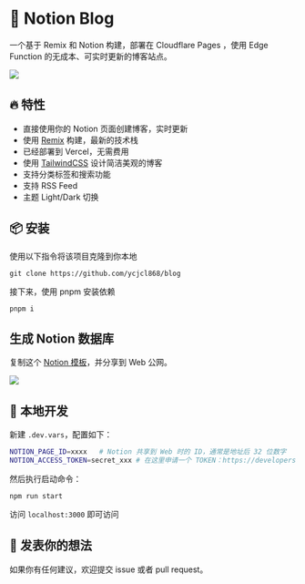 # 📝 Notion Blog

一个基于 Remix 和 Notion 构建，部署在 Cloudflare Pages ，使用 Edge Function 的无成本、可实时更新的博客站点。

![](https://user-images.githubusercontent.com/13595509/221388253-a719a869-c4b9-4387-a513-101caa35df27.png)

## 🔥 特性

- 直接使用你的 Notion 页面创建博客，实时更新
- 使用 [Remix](https://remix.run/) 构建，最新的技术栈
- 已经部署到 Vercel，无需费用
- 使用 [TailwindCSS](https://tailwindcss.com/) 设计简洁美观的博客
- 支持分类标签和搜索功能
- 支持 RSS Feed
- 主题 Light/Dark 切换

## 📦 安装

使用以下指令将该项目克隆到你本地

```
git clone https://github.com/ycjcl868/blog
```

接下来，使用 pnpm 安装依赖

```
pnpm i
```

## 生成 Notion 数据库

复制这个 [Notion 模板](https://ycjcl868.notion.site/b7e25fb9b29a48269e92e36f65a3ffbb)，并分享到 Web 公网。

![](https://user-images.githubusercontent.com/13595509/221388324-00c684dc-2eb8-4748-bd8e-91c8cf7320be.png)

## 🔨 本地开发

新建 `.dev.vars`，配置如下：

```bash
NOTION_PAGE_ID=xxxx   # Notion 共享到 Web 时的 ID，通常是地址后 32 位数字
NOTION_ACCESS_TOKEN=secret_xxx # 在这里申请一个 TOKEN：https://developers.notion.com/docs/create-a-notion-integration
```

然后执行启动命令：

```
npm run start
```

访问 `localhost:3000` 即可访问

## 📝 发表你的想法

如果你有任何建议，欢迎提交 issue 或者 pull request。
